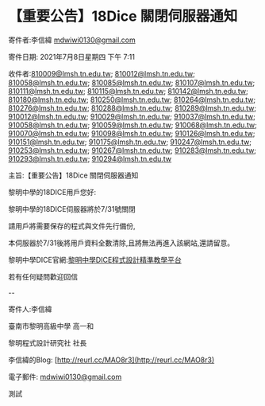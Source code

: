 # 【重要公告】18Dice 關閉伺服器通知


寄件者:李信緯 <mdwiwi0130@gmail.com>

寄件日期:  2021年7月8日星期四 下午 7:11

收件者:810009@lmsh.tn.edu.tw; 810012@lmsh.tn.edu.tw; 810058@lmsh.tn.edu.tw; 810085@lmsh.tn.edu.tw; 810107@lmsh.tn.edu.tw; 810111@lmsh.tn.edu.tw; 810115@lmsh.tn.edu.tw; 810142@lmsh.tn.edu.tw; 810180@lmsh.tn.edu.tw; 810250@lmsh.tn.edu.tw; 810264@lmsh.tn.edu.tw; 810276@lmsh.tn.edu.tw; 810288@lmsh.tn.edu.tw; 810289@lmsh.tn.edu.tw; 910012@lmsh.tn.edu.tw; 910029@lmsh.tn.edu.tw; 910037@lmsh.tn.edu.tw; 910058@lmsh.tn.edu.tw; 910059@lmsh.tn.edu.tw; 910068@lmsh.tn.edu.tw; 910070@lmsh.tn.edu.tw; 910098@lmsh.tn.edu.tw; 910126@lmsh.tn.edu.tw; 910151@lmsh.tn.edu.tw; 910175@lmsh.tn.edu.tw; 910247@lmsh.tn.edu.tw; 910253@lmsh.tn.edu.tw; 910267@lmsh.tn.edu.tw; 910283@lmsh.tn.edu.tw; 910293@lmsh.tn.edu.tw; 910294@lmsh.tn.edu.tw

主旨:【重要公告】18Dice 關閉伺服器通知

 

   黎明中學的18DICE用戶您好:

 黎明中學的18DICE伺服器將於7/31號關閉

請用戶將需要保存的程式與文件先行備份,

本伺服器於7/31後將用戶資料全數清除,且將無法再進入該網站,還請留意。

 

黎明中學DICE官網:[黎明中學DICE程式設計精準教學平台](http://dice.lmsh.tn.edu.tw:7072/ndice/?ms=6072&exelang=C%2b%2b)

若有任何疑問歡迎回信

 

--

寄件人:李信緯

臺南市黎明高級中學   高一和

黎明程式設計研究社    社長

李信緯的Blog: [http://reurl.cc/MAO8r3](http://reurl.cc/MAO8r3)

電子郵件: [mdwiwi0130@gmail.com](mdwiwi0130@gmail.com)

測試
